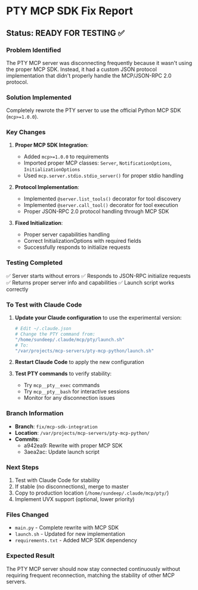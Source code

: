 # PTY MCP SDK Fix Report

## Status: READY FOR TESTING ✅

### Problem Identified
The PTY MCP server was disconnecting frequently because it wasn't using the proper MCP SDK. Instead, it had a custom JSON protocol implementation that didn't properly handle the MCP/JSON-RPC 2.0 protocol.

### Solution Implemented
Completely rewrote the PTY server to use the official Python MCP SDK (`mcp>=1.0.0`).

### Key Changes
1. **Proper MCP SDK Integration**:
   - Added `mcp>=1.0.0` to requirements
   - Imported proper MCP classes: `Server`, `NotificationOptions`, `InitializationOptions`
   - Used `mcp.server.stdio.stdio_server()` for proper stdio handling

2. **Protocol Implementation**:
   - Implemented `@server.list_tools()` decorator for tool discovery
   - Implemented `@server.call_tool()` decorator for tool execution
   - Proper JSON-RPC 2.0 protocol handling through MCP SDK

3. **Fixed Initialization**:
   - Proper server capabilities handling
   - Correct InitializationOptions with required fields
   - Successfully responds to initialize requests

### Testing Completed
✅ Server starts without errors
✅ Responds to JSON-RPC initialize requests
✅ Returns proper server info and capabilities
✅ Launch script works correctly

### To Test with Claude Code

1. **Update your Claude configuration** to use the experimental version:
   ```bash
   # Edit ~/.claude.json
   # Change the PTY command from:
   "/home/sundeep/.claude/mcp/pty/launch.sh"
   # To:
   "/var/projects/mcp-servers/pty-mcp-python/launch.sh"
   ```

2. **Restart Claude Code** to apply the new configuration

3. **Test PTY commands** to verify stability:
   - Try `mcp__pty__exec` commands
   - Try `mcp__pty__bash` for interactive sessions
   - Monitor for any disconnection issues

### Branch Information
- **Branch**: `fix/mcp-sdk-integration`
- **Location**: `/var/projects/mcp-servers/pty-mcp-python/`
- **Commits**: 
  - a942ea9: Rewrite with proper MCP SDK
  - 3aea2ac: Update launch script

### Next Steps
1. Test with Claude Code for stability
2. If stable (no disconnections), merge to master
3. Copy to production location (`/home/sundeep/.claude/mcp/pty/`)
4. Implement UVX support (optional, lower priority)

### Files Changed
- `main.py` - Complete rewrite with MCP SDK
- `launch.sh` - Updated for new implementation
- `requirements.txt` - Added MCP SDK dependency

### Expected Result
The PTY MCP server should now stay connected continuously without requiring frequent reconnection, matching the stability of other MCP servers.